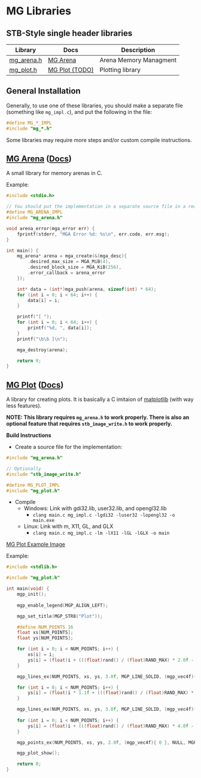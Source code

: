 # MG Libraries

## STB-Style single header libraries

| Library | Docs | Description |
| ------- | ---- | ----------- |
| [mg_arena.h](mg_arena.h) | [MG Arena](docs/mg_arena.md) | Arena Memory Managment |
| [mg_plot.h](mg_plot.h) | [MG Plot (TODO)]() | Plotting library |

## General Installation
Generally, to use one of these libraries, you should make a separate file (something like `mg_impl.c`), and put the following in the file:
```c
#define MG_*_IMPL
#include "mg_*.h"
```
Some libraries may require more steps and/or custom compile instructions.


## [MG Arena](mg_arena.h) ([Docs](docs/mg_arena.md))
A small library for memory arenas in C.

Example:
```c
#include <stdio.h>

// You should put the implementation in a separate source file in a real project
#define MG_ARENA_IMPL
#include "mg_arena.h"

void arena_error(mga_error err) {
    fprintf(stderr, "MGA Error %d: %s\n", err.code, err.msg);
}

int main() {
    mg_arena* arena = mga_create(&(mga_desc){
        .desired_max_size = MGA_MiB(4),
        .desired_block_size = MGA_KiB(256),
        .error_callback = arena_error
    });

    int* data = (int*)mga_push(arena, sizeof(int) * 64);
    for (int i = 0; i < 64; i++) {
        data[i] = i;
    }

    printf("[ ");
    for (int i = 0; i < 64; i++) {
        printf("%d, ", data[i]);
    }
    printf("\b\b ]\n");

    mga_destroy(arena);

    return 0;
}
```


## [MG Plot](mg_plot.h) ([Docs](docs/mg_plot.md))
A library for creating plots. It is basically a C imitaion of [matplotlib](https://matplotlib.org/) (with way less features).

**NOTE: This library requires `mg_arena.h` to work properly. There is also an optional feature that requires `stb_image_write.h` to work properly.**

**Build Instructions**
- Create a source file for the implementation:
```c
#include "mg_arena.h"

// Optionally
#include "stb_image_write.h"

#define MG_PLOT_IMPL
#include "mg_plot.h"
```
- Compile
    - Windows: Link with gdi32.lib, user32.lib, and opengl32.lib
        - `clang main.c mg_impl.c -lgdi32 -luser32 -lopengl32 -o main.exe`
    - Linux: Link with m, X11, GL, and GLX
        - `clang main.c mg_impl.c -lm -lX11 -lGL -lGLX -o main`


[MG Plot Example Image](/docs/res/mgp_example.png)

Example:
```c
#include <stdlib.h>

#include "mg_plot.h"

int main(void) {
    mgp_init();
    
    mgp_enable_legend(MGP_ALIGN_LEFT);

    mgp_set_title(MGP_STR8("Plot"));

    #define NUM_POINTS 16
    float xs[NUM_POINTS];
    float ys[NUM_POINTS];

    for (int i = 0; i < NUM_POINTS; i++) {
        xs[i] = i;
        ys[i] = (float)i + (((float)rand() / (float)RAND_MAX) * 2.0f - 1.0f);
    }

    mgp_lines_ex(NUM_POINTS, xs, ys, 3.0f, MGP_LINE_SOLID, (mgp_vec4f){ 0 }, NULL, MGP_STR8("Line 1"));

    for (int i = 0; i < NUM_POINTS; i++) {
        ys[i] = (float)i * 1.1f + (((float)rand() / (float)RAND_MAX) * 2.0f - 1.0f);
    }

    mgp_lines_ex(NUM_POINTS, xs, ys, 3.0f, MGP_LINE_SOLID, (mgp_vec4f){ 0 }, NULL, MGP_STR8("Line 2"));
    
    for (int i = 0; i < NUM_POINTS; i++) {
        ys[i] = (float)i + (((float)rand() / (float)RAND_MAX) * 4.0f - 2.0f);
    }

    mgp_points_ex(NUM_POINTS, xs, ys, 2.0f, (mgp_vec4f){ 0 }, NULL, MGP_STR8("Points"));

    mgp_plot_show();

    return 0;
}
```